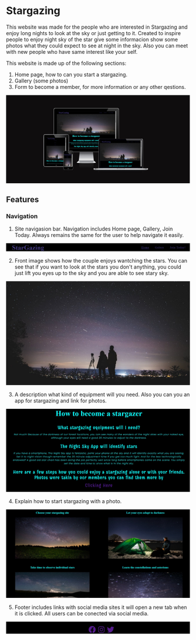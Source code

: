 # Stargazing


This website was made for the people who are interested in Stargazing and enjoy long nights to look at the sky or just getting to it. Created to inspire people to enjoy night sky of the star give some informacion show some photos what they could expect to see at night in the sky. Also you can meet with new people who have same interest like your self.

This website is made up of the following sections:

1. Home page, how to can you start a stargazing.
2. Gallery (some photos)
3. Form to become a member, for more information or any other qestions.

![screenshot of Stargazing website](/media/page%20widths.jpg)

## Features

### Navigation

1. Site navigasion bar. Navigation includes Home page, Gallery, Join Today. Always remains the same for the user to help navigate it easily.

![page navigation](/media/navigation.jpg)

2. Front image shows how the couple enjoys wantching the stars. You can see that if you want to look at the stars you don't anything, you could just lift you eyes up to the sky and you are able to see stary sky.

![front image of the page](/media/front%20image.jpeg)

3. A description what kind of equipment will you need. Also you can you an app for stargazing and link for photos.

![description](/media/descriptiom.jpg)

4. Explain how to start stargazing with a photo.

![how to start stargazing](/media/how%20to%20start.jpg)

5. Footer includes links with social media sites it will open a new tab when it is clicked. All users can be conected via social media.

![footer social media](/media/footer.jpg)